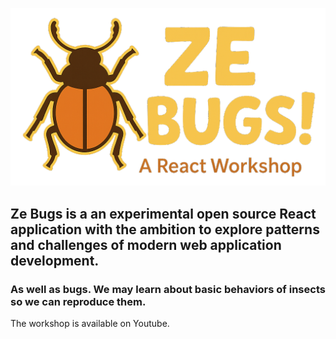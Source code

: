 ![Ze Bugs logo](https://github.com/peter-writes-code/ze-bugs/blob/main/public/asset/logo/ze_bugs_dark.png)

## Ze Bugs is a an experimental open source React application with the ambition to explore patterns and challenges of modern web application development.

### As well as bugs. We may learn about basic behaviors of insects so we can reproduce them.

The workshop is available on Youtube.
